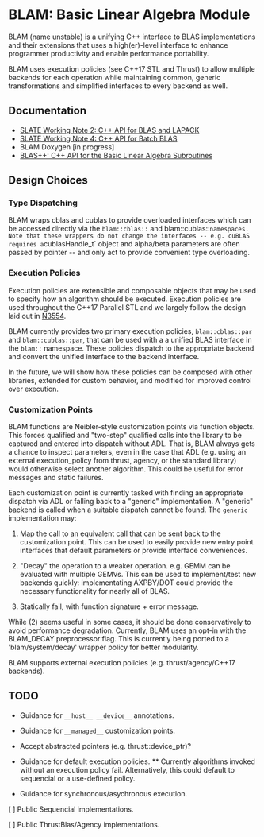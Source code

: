 BLAM: Basic Linear Algebra Module
=================================

BLAM (name unstable) is a unifying C++ interface to BLAS implementations and their extensions that uses a high(er)-level interface to enhance programmer productivity and enable performance portability.

BLAM uses execution policies (see C++17 STL and Thrust) to allow multiple backends for each operation while maintaining common, generic transformations and simplified interfaces to every backend as well.

Documentation
-------------

* [SLATE Working Note 2: C++ API for BLAS and LAPACK](http://www.icl.utk.edu/publications/swan-002)
* [SLATE Working Note 4: C++ API for Batch BLAS](http://www.icl.utk.edu/publications/swan-004)
* BLAM Doxygen [in progress]
* [BLAS++: C++ API for the Basic Linear Algebra Subroutines](https://bitbucket.org/icl/blaspp)

Design Choices
--------------

### Type Dispatching

BLAM wraps cblas and cublas to provide overloaded interfaces which can be accessed directly via the `blam::cblas::` and blam::cublas::` namespaces. Note that these wrappers do not change the interfaces -- e.g. cuBLAS requires a `cublasHandle_t` object and alpha/beta parameters are often passed by pointer -- and only act to provide convenient type overloading.

### Execution Policies

Execution policies are extensible and composable objects that may be used to specify how an algorithm should be executed. Execution policies are used throughout the C++17 Parallel STL and we largely follow the design laid out in [N3554](http://www.open-std.org/jtc1/sc22/wg21/docs/papers/2013/n3554.pdf).

BLAM currently provides two primary execution policies, `blam::cblas::par` and `blam::cublas::par`, that can be used with a a unified BLAS interface in the `blam::` namespace. These policies dispatch to the appropriate backend and convert the unified interface to the backend interface.

In the future, we will show how these policies can be composed with other libraries, extended for custom behavior, and modified for improved control over execution.

### Customization Points

BLAM functions are Neibler-style customization points via function objects. This forces qualified and "two-step" qualified calls into the library to be captured and entered into dispatch without ADL. That is, BLAM always gets a chance to inspect parameters, even in the case that ADL (e.g. using an external execution_policy from thrust, agency, or the standard library) would otherwise select another algorithm. This could be useful for error messages and static failures.

Each customization point is currently tasked with finding an appropriate dispatch via ADL or falling back to a "generic" implementation. A "generic" backend is called when a suitable dispatch cannot be found. The `generic` implementation may:

1. Map the call to an equivalent call that can be sent back to the customization point. This can be used to easily provide new entry point interfaces that default parameters or provide interface conveniences.

2. "Decay" the operation to a weaker operation. e.g. GEMM can be evaluated with multiple GEMVs. This can be used to implement/test new backends quickly: implementating AXPBY/DOT could provide the necessary functionality for nearly all of BLAS.

3. Statically fail, with function signature + error message.

While (2) seems useful in some cases, it should be done conservatively to avoid performance degradation. Currently, BLAM uses an opt-in with the BLAM_DECAY preprocessor flag. This is currently being ported to a 'blam/system/decay' wrapper policy for better modularity.

BLAM supports external execution policies (e.g. thrust/agency/C++17 backends).


TODO
----

* Guidance for `__host__ __device__` annotations.

* Guidance for `__managed__` customization points.

* Accept abstracted pointers (e.g. thrust::device_ptr)?

* Guidance for default execution policies.
** Currently algorithms invoked without an execution policy fail. Alternatively, this could default to sequencial or a use-defined policy.

* Guidance for synchronous/asychronous execution.

[ ] Public Sequencial implementations.

[ ] Public ThrustBlas/Agency implementations.
